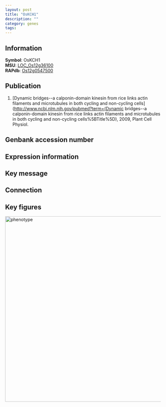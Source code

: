 ```yaml
---
layout: post
title: "OsKCH1"
description: ""
category: genes
tags: 
---
```


## Information
__Symbol__: OsKCH1  
__MSU__: [LOC_Os12g36100](http://rice.plantbiology.msu.edu/cgi-bin/ORF_infopage.cgi?orf=LOC_Os12g36100)  
__RAPdb__: [Os12g0547500](http://rapdb.dna.affrc.go.jp/viewer/gbrowse_details/irgsp1?name=Os12g0547500)  

## Publication
1. [Dynamic bridges--a calponin-domain kinesin from rice links actin filaments and microtubules in both cycling and non-cycling cells](http://www.ncbi.nlm.nih.gov/pubmed?term=(Dynamic bridges--a calponin-domain kinesin from rice links actin filaments and microtubules in both cycling and non-cycling cells%5BTitle%5D), 2009, Plant Cell Physiol.

## Genbank accession number

## Expression information

## Key message

## Connection

## Key figures
<img src="http://ricencode.github.io/images/OsKCH1.pheno.png" alt="phenotype"  style="width: 600px;"/>



